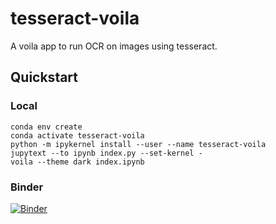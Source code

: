 tesseract-voila
===============

A voila app to run OCR on images using tesseract.

Quickstart
----------

### Local

    conda env create
    conda activate tesseract-voila
    python -m ipykernel install --user --name tesseract-voila
    jupytext --to ipynb index.py --set-kernel -
    voila --theme dark index.ipynb

### Binder

[![Binder](https://mybinder.org/badge_logo.svg)](https://mybinder.org/v2/gh/thomasgilgenast/tesseract-voila/HEAD?urlpath=voila%2Frender%2Findex.py)
